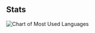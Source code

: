 ## Stats

![Chart of Most Used Languages](https://github-readme-stats.vercel.app/api/top-langs?username=vavedev&show_icons=true&theme=transparent&locale=en&layout=compact&hide=LSL,GDScript,C%23,ASL)
